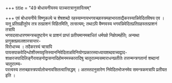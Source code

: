 +++
title = "49 बोधायनीयस्य पाञ्चरात्रानुसारित्वम्"

+++
एवं बोधायनीये विष्णुकल्पे च शेषशब्दो रहस्याम्नायभगवच्छास्त्रमहाभारताद्यैकरस्यान्निवेदितविषय एव ।  
यत्तु प्रतिग्रहीतुरेव तत्र तत्प्राशनं विहितमिति, तत्सत्यम्; तथाऽपि वैष्णवस्य भगवन्निवेदितप्रतिग्रहस्तत्प्राशनं तत्रापि  
भगवदसाधारणमन्त्रचतुष्टयेन च प्राशनं प्राप्तं प्रतीयमानमबाधितं धर्मपक्षे निक्षेपमर्हति; अन्यथा प्रागुक्तप्रवलशास्त्रान्तर-  
विरोधाच्च । तदैकरस्यं चात्रापि पायसपाकवेदिन्धोशीरमयवृत्तिस्याननिवेदितान्नविनियोगप्रकारस्वाध्यायशब्दवाच्यद्वाद-  
शाक्षरजपादिलिङ्गैरावाहनोद्वासनादिहोमनमस्कारादिषु चातुरात्म्यसमाराधनप्रतीतेः तत्तन्मन्त्रगतार्ना शब्दानां चातुरात्म्य-  
परत्वस्य तत्तच्छास्त्रपर्यालोचनावसितत्वात्सिद्धम् । अतस्तदनुसारेण निवेदितभोजनमेव समन्त्रकमत्रापि प्रतीयत इति ।